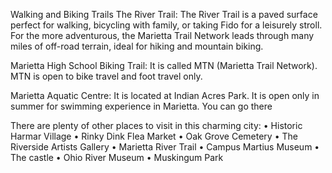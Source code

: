 Walking and Biking Trails
The River Trail:
 The River Trail is a paved surface perfect for walking, bicycling with family, or taking Fido for a leisurely stroll. For the more adventurous, the Marietta Trail Network leads through many miles of off-road terrain, ideal for hiking and mountain biking.

 Marietta High School Biking Trail:
It is called MTN (Marietta Trail Network). MTN is open to bike travel and foot travel only.

Marietta Aquatic Centre:
It is located at Indian Acres Park. It is open only in summer for swimming experience in Marietta. You can go there 
 
There are plenty of other places to visit in this charming city:
	• Historic Harmar Village
	• Rinky Dink Flea Market
	• Oak Grove Cemetery
	• The Riverside Artists Gallery
	• Marietta River Trail
	• Campus Martius Museum
	• The castle
	• Ohio River Museum
	• Muskingum Park 
